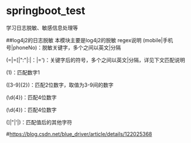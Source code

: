 # springboot_test
学习日志脱敏、敏感信息处理等

##log4j2的日志脱敏
本模块主要是log4j2的脱敏
regex说明
(mobile|手机号|phoneNo)：脱敏关键字，多个之间以英文|分隔

(=|=\[|\":\"|:|：|=')：关键字后的符号，多个之间以英文|分隔，详见下文匹配说明

(1)：匹配数字1

([3-9]{2})：匹配2位数字，取值为3-9间的数字

(\d{4})：匹配4位数字

(\d{4})：匹配4位数字

(\]|\"|'|)：匹配值后的其他字符



#https://blog.csdn.net/blue_driver/article/details/122025368